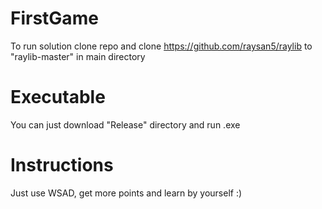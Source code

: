 # FirstGame
To run solution clone repo and clone https://github.com/raysan5/raylib to "raylib-master" in main directory
# Executable
You can just download "Release" directory and run .exe
# Instructions
Just use WSAD, get more points and learn by yourself :)
